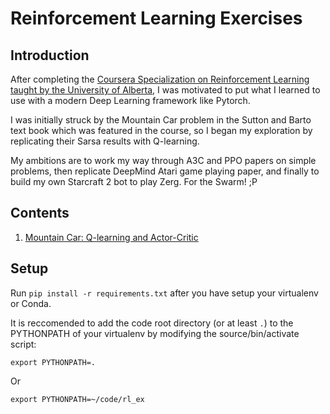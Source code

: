 # Reinforcement Learning Exercises

## Introduction

After completing the [Coursera Specialization on Reinforcement Learning taught by the University of Alberta](https://www.coursera.org/specializations/reinforcement-learning), I was motivated to put what I learned to use with a modern Deep Learning framework like Pytorch.

I was initially struck by the Mountain Car problem in the Sutton and Barto text book which was featured in the course, so I began my exploration by replicating their Sarsa results with Q-learning.

My ambitions are to work my way through A3C and PPO papers on simple problems, then replicate DeepMind Atari game playing paper, and finally to build my own Starcraft 2 bot to play Zerg. For the Swarm! ;P


## Contents

1. [Mountain Car: Q-learning and Actor-Critic](./mountain_car/)


## Setup

Run `pip install -r requirements.txt` after you have setup your virtualenv or Conda.

It is reccomended to add the code root directory (or at least `.`) to the PYTHONPATH of your virtualenv by modifying the source/bin/activate script:

`export PYTHONPATH=.`

Or

`export PYTHONPATH=~/code/rl_ex`


